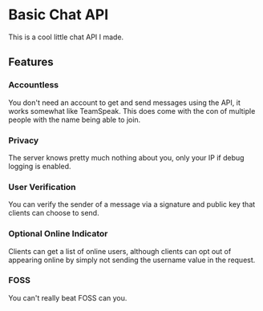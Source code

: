 # Basic Chat API

This is a cool little chat API I made.

## Features

### Accountless
You don't need an account to get and send messages using the API, it works somewhat like TeamSpeak. 
This does come with the con of multiple people with the name being able to join.

### Privacy
The server knows pretty much nothing about you, only your IP if debug logging is enabled.

### User Verification
You can verify the sender of a message via a signature and public key that clients can choose to send.

### Optional Online Indicator
Clients can get a list of online users, although clients can opt out of appearing online by simply not sending the username value in the request.

### FOSS
You can't really beat FOSS can you.
